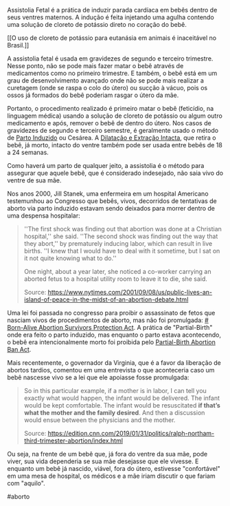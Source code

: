 Assistolia Fetal é a prática de induzir parada cardíaca em bebês dentro de seus ventres maternos. A indução é feita injetando uma agulha contendo uma solução de cloreto de potássio direto no coração do bebê.

[[O uso de cloreto de potássio para eutanásia em animais é inaceitável no Brasil.]]

A assistolia fetal é usada em gravidezes de segundo e terceiro trimestre. Nesse ponto, não se pode mais fazer matar o bebê através de medicamentos como no primeiro trimestre. E também, o bebê está em um grau de desenvolvimento avançado onde não se pode mais realizar a curetagem (onde se raspa o colo do útero) ou sucção à vácuo, pois os ossos já formados do bebê poderiam rasgar o útero da mãe.

Portanto, o procedimento realizado é primeiro matar o bebê (feticídio, na linguagem médica) usando a solução de cloreto de potássio ou algum outro medicamento e após, remover o bebê de dentro do útero. Nos casos de gravidezes de segundo e terceiro semestre, é geralmente usado o método de [Parto Induzido](https://en.wikipedia.org/wiki/Labor_induction) ou Cesárea. A [Dilatação e Extração Intacta](https://en.wikipedia.org/wiki/Intact_dilation_and_extraction), que retira o bebê, já morto, intacto do ventre também pode ser usada entre bebês de 18 a 24 semanas.

Como haverá um parto de qualquer jeito, a assistolia é o método para assegurar que aquele bebê, que é considerado indesejado, não saia vivo do ventre de sua mãe.

Nos anos 2000, Jill Stanek, uma enfermeira em um hospital Americano testemunhou ao Congresso que bebês, vivos, decorridos de tentativas de aborto via parto induzido estavam sendo deixados para morrer dentro de uma despensa hospitalar:

> ''The first shock was finding out that abortion was done at a Christian hospital,'' she said. ''The second shock was finding out the way that they abort,'' by prematurely inducing labor, which can result in live births. ''I knew that I would have to deal with it sometime, but I sat on it not quite knowing what to do.''
> 
> One night, about a year later, she noticed a co-worker carrying an aborted fetus to a hospital utility room to leave it to die, she said. 
> 
> Source: https://www.nytimes.com/2001/09/08/us/public-lives-an-island-of-peace-in-the-midst-of-an-abortion-debate.html

Uma lei foi passada no congresso para proibir o assassinato de fetos que nasciam vivos de procedimentos de aborto, mas não foi promulgada: [# Born-Alive Abortion Survivors Protection Act](https://en.wikipedia.org/wiki/Born-Alive_Abortion_Survivors_Protection_Act). A prática de "Partial-Birth" onde era feito o parto induzido, mas enquanto o parto estava acontecendo, o bebê era intencionalmente morto foi proibida pelo [Partial-Birth Abortion Ban Act](https://en.wikipedia.org/wiki/Partial-Birth_Abortion_Ban_Act).

Mais recentemente, o governador da Virginia, que é a favor da liberação de abortos tardios, comentou em uma entrevista o que aconteceria caso um bebê nascesse vivo se a lei que ele apoiasse fosse promulgada:

>So in this particular example, if a mother is in labor, I can tell you exactly what would happen, the infant would be delivered. The infant would be kept comfortable. The infant would be resuscitated **if that’s what the mother and the family desired**. And then a discussion would ensue between the physicians and the mother.
>
>Source: https://edition.cnn.com/2019/01/31/politics/ralph-northam-third-trimester-abortion/index.html

Ou seja, na frente de um bebê que, já fora do ventre da sua mãe, pode viver, sua vida dependeria se sua mãe desejasse que ele vivesse. E enquanto um bebê já nascido, viável, fora do útero, estivesse "confortável" em uma mesa de hospital, os médicos e a mãe iriam discutir o que fariam com "aquilo".

#aborto